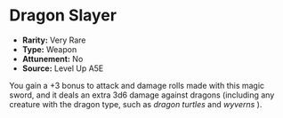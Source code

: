 
# Dragon Slayer

* **Rarity:** Very Rare
* **Type:** Weapon
* **Attunement:** No
* **Source:** Level Up A5E


You gain a +3 bonus to attack and damage rolls made with this magic sword, and it deals an extra 3d6 damage against dragons (including any creature with the dragon type, such as _dragon turtles_  and _wyverns_ ).

